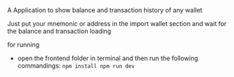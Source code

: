 A Application to show balance and transaction history of any wallet

Just put your mnemonic or address in the import wallet section and wait for the balance and transaction loading

for running 
- open the frontend folder in terminal and then run the following commandings:
`
npm install
npm run dev
`
